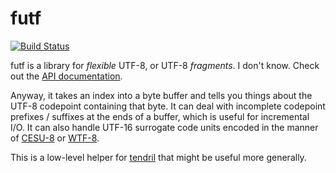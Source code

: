 # futf

[![Build Status](https://travis-ci.org/kmcallister/futf.svg?branch=master)](https://travis-ci.org/kmcallister/futf)

futf is a library for *flexible* UTF-8, or UTF-8 *fragments*. I don't know.
Check out the [API documentation](https://kmcallister.github.io/docs/futf/index.html).

Anyway, it takes an index into a byte buffer and tells you things about the
UTF-8 codepoint containing that byte. It can deal with incomplete codepoint
prefixes / suffixes at the ends of a buffer, which is useful for incremental
I/O. It can also handle UTF-16 surrogate code units encoded in the manner of
[CESU-8][] or [WTF-8][].

This is a low-level helper for [tendril][] that might be useful more generally.

[CESU-8]: http://www.unicode.org/reports/tr26/
[WTF-8]: http://simonsapin.github.io/wtf-8/
[tendril]: https://github.com/kmcallister/tendril
